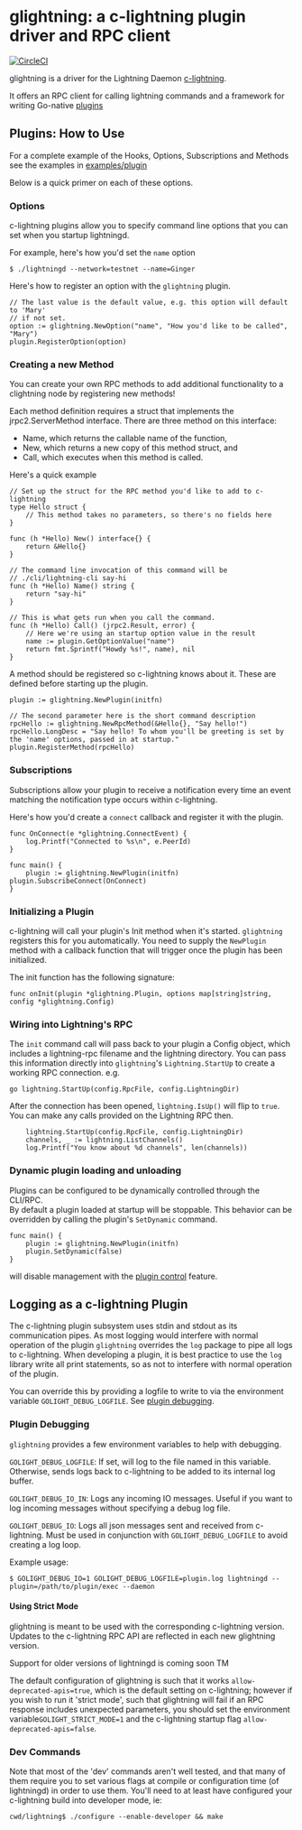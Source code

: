 # glightning: a c-lightning plugin driver and RPC client

[![CircleCI](https://circleci.com/gh/niftynei/glightning.svg?style=svg)](https://circleci.com/gh/niftynei/glightning)

glightning is a driver for the Lightning Daemon [c-lightning](https://github.com/ElementsProject/lightning).

It offers an RPC client for calling lightning commands and a framework for writing 
Go-native [plugins](https://github.com/ElementsProject/lightning/blob/master/doc/PLUGINS.md)


## Plugins: How to Use
For a complete example of the Hooks, Options, Subscriptions and Methods see the examples in [examples/plugin](examples/plugin/plugin_example.go)

Below is a quick primer on each of these options.


### Options

c-lightning plugins allow you to specify command line options that you can set
when you startup lightningd.

For example, here's how you'd set the `name` option

```
$ ./lightningd --network=testnet --name=Ginger
```

Here's how to register an option with the `glightning` plugin.

```
// The last value is the default value, e.g. this option will default to 'Mary' 
// if not set.
option := glightning.NewOption("name", "How you'd like to be called", "Mary")
plugin.RegisterOption(option)

```

### Creating a new Method

You can create your own RPC methods to add additional functionality to a clightning node by registering
new methods!

Each method definition requires a struct that implements the jrpc2.ServerMethod interface.
There are three method on this interface: 

   - Name, which returns the callable name of the function, 
   - New, which returns a new copy of this method struct, and
   - Call, which executes when this method is called.


Here's a quick example

```
// Set up the struct for the RPC method you'd like to add to c-lightning
type Hello struct {
	// This method takes no parameters, so there's no fields here
}

func (h *Hello) New() interface{} {
	return &Hello{}
}

// The command line invocation of this command will be 
// ./cli/lightning-cli say-hi
func (h *Hello) Name() string {
	return "say-hi"
}

// This is what gets run when you call the command.
func (h *Hello) Call() (jrpc2.Result, error) {
	// Here we're using an startup option value in the result
	name := plugin.GetOptionValue("name")
	return fmt.Sprintf("Howdy %s!", name), nil
}
```

A method should be registered so c-lightning knows about it. These are 
defined before starting up the plugin.

```
plugin := glightning.NewPlugin(initfn)

// The second parameter here is the short command description
rpcHello := glightning.NewRpcMethod(&Hello{}, "Say hello!")
rpcHello.LongDesc = "Say hello! To whom you'll be greeting is set by the 'name' options, passed in at startup."
plugin.RegisterMethod(rpcHello)
```


### Subscriptions

Subscriptions allow your plugin to receive a notification every time an 
event matching the notification type occurs within c-lightning. 

Here's how you'd create a `connect` callback and register it with 
the plugin.

    func OnConnect(e *glightning.ConnectEvent) {
        log.Printf("Connected to %s\n", e.PeerId)
    }
    
    func main() {
    	plugin := glightning.NewPlugin(initfn)
	plugin.SubscribeConnect(OnConnect)
    }


### Initializing a Plugin

c-lightning will call your plugin's Init method when it's started. `glightning` registers this for you automatically. 
You need to supply the `NewPlugin` method with a callback function that will trigger once the plugin has been initialized.

The init function has the following signature:

```
func onInit(plugin *glightning.Plugin, options map[string]string, config *glightning.Config)
```

### Wiring into Lightning's RPC

The `init` command call will pass back to your plugin a Config object, which includes a lightning-rpc filename and the lightning directory. You can pass this
information directly into `glightning`'s `Lightning.StartUp` to create a working
RPC connection. e.g.

```
go lightning.StartUp(config.RpcFile, config.LightningDir)
```

After the connection has been opened, `lightning.IsUp()` will flip to `true`.
You can make any calls provided on the Lightning RPC then. 

```
	lightning.StartUp(config.RpcFile, config.LightningDir)
	channels, _ := lightning.ListChannels()
	log.Printf("You know about %d channels", len(channels))
```


### Dynamic plugin loading and unloading

Plugins can be configured to be dynamically controlled through the CLI/RPC.  
By default a plugin loaded at startup will be stoppable.  This behavior can be 
overridden by calling the plugin's `SetDynamic` command.

```
func main() {
	plugin := glightning.NewPlugin(initfn)
	plugin.SetDynamic(false)
}
```

will disable management with the [plugin control](https://github.com/ElementsProject/lightning/blob/master/doc/lightning-plugin.7.txt) feature.


## Logging as a c-lightning Plugin

The c-lightning plugin subsystem uses stdin and stdout as its communication pipes. As most logging would 
interfere with normal operation of the plugin `glightning` overrides the `log` package to pipe all 
logs to c-lightning. When developing a plugin, it is best practice to use the `log` library write 
all print statements, so as not to interfere with normal operation of the plugin.

You can override this by providing a logfile to write to via the environment variable 
`GOLIGHT_DEBUG_LOGFILE`. See [plugin debugging](#plugin_debugging).


### Plugin Debugging

`glightning` provides a few environment variables to help with debugging.

`GOLIGHT_DEBUG_LOGFILE`: If set, will log to the file named in this variable. Otherwise, sends logs back to c-lightning to be added to its internal log buffer.

`GOLIGHT_DEBUG_IO_IN`: Logs any incoming IO messages. Useful if you want to log incoming messages without specifying a debug log file.

`GOLIGHT_DEBUG_IO`: Logs all json messages sent and received from c-lightning. Must be used in conjunction with `GOLIGHT_DEBUG_LOGFILE` to avoid creating a log loop.


Example usage: 

```
$ GOLIGHT_DEBUG_IO=1 GOLIGHT_DEBUG_LOGFILE=plugin.log lightningd --plugin=/path/to/plugin/exec --daemon 
```


#### Using Strict Mode

glightning is meant to be used with the corresponding c-lightning version. Updates to the 
c-lightning RPC API are reflected in each new glightning version.

Support for older versions of lightningd is coming soon TM

The default configuration of glightning is such that it works `allow-deprecated-apis=true`, which is the 
default setting on c-lightning; however if you wish to run it 'strict mode', such that glightning 
will fail if an RPC response includes unexpected parameters, you should set the environment 
variable`GOLIGHT_STRICT_MODE=1` and the c-lightning startup flag `allow-deprecated-apis=false`.


### Dev Commands

Note that most of the 'dev' commands aren't well tested, and that many of them require you to set 
various flags at compile or configuration time (of lightningd) in order to use them. You'll 
need to at least have configured your c-lightning build into developer mode, ie:

```
cwd/lightning$ ./configure --enable-developer && make
```
